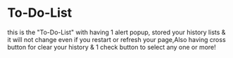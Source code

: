 # To-Do-List
this is the "To-Do-List" with having 1 alert popup, stored your history lists & it will not change even if you restart or refresh your page,Also having cross button for clear your history & 1 check button to select any one or more!
